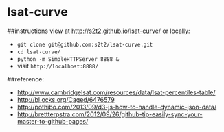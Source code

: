 # lsat-curve

##instructions
view at http://s2t2.github.io/lsat-curve/ or locally:

 + `git clone git@github.com:s2t2/lsat-curve.git`
 + `cd lsat-curve/`
 + `python -m SimpleHTTPServer 8888 &`
 + visit `http://localhost:8888/`

##reference:
  + http://www.cambridgelsat.com/resources/data/lsat-percentiles-table/
  + http://bl.ocks.org/Caged/6476579
  + http://pothibo.com/2013/09/d3-js-how-to-handle-dynamic-json-data/
  + http://brettterpstra.com/2012/09/26/github-tip-easily-sync-your-master-to-github-pages/
